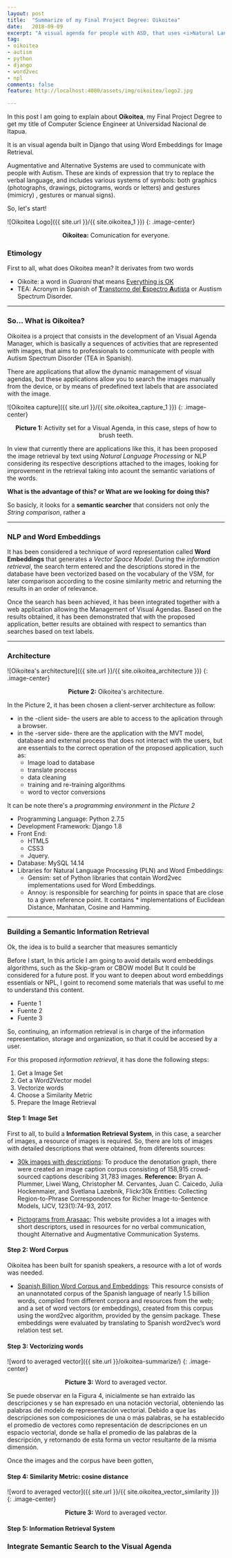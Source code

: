 ```yaml
---
layout: post
title:  "Summarize of my Final Project Degree: Oikoitea"
date:   2018-09-09
excerpt: "A visual agenda for people with ASD, that uses <i>Natural Language Proccessing</i> for Image Retrieval"
tag:
- oikoitea
- autism
- python
- django
- word2vec
- npl
comments: false
feature: http://localhost:4000/assets/img/oikoitea/logo2.jpg

---
```



In this post I am going to explain about <b>Oikoitea</b>, my Final Project Degree to get my title of Computer Science Engineer at Universidad Nacional de Itapua.

It is an visual agenda built in Django that using Word Embeddings for Image Retrieval.

Augmentative and Alternative Systems are used to communicate with people with Autism. These are kinds of expression that try to replace the verbal language, and includes various systems of symbols: both graphics (photographs, drawings, pictograms, words or letters) and gestures (mimicry) , gestures or manual signs).

So, let's start!






![Oikoitea Logo]({{ site.url }}/{{ site.oikoitea_1 }})
{: .image-center}    
<center><b>Oikoitea:</b> Comunication for everyone.</center>

### Etimology
First to all, what does Oikoitea mean?
It derivates from two words
* Oikoite: a word in <i>Guarani</i> that means <u>Everything is OK</u>
* TEA: Acronym in Spanish of <u><b>T</b>ranstorno del <b>E</b>spectro <b>A</b>utista</u> or Austism Spectrum Disorder.

---------
### So... What is Oikoitea?


Oikoitea is a project that consists in the development of an Visual Agenda Manager, which is basically a sequences of activities that are represented with images, that aims to professionals to communicate with people with Autism Spectrum Disorder (TEA in Spanish). 

There are applications that allow the dynamic management of visual agendas, but these applications allow you to search the images manually from the device, or by means of predefined text labels that are associated with the image.




![Oikoitea capture]({{ site.url }}/{{ site.oikoitea_capture_1 }})
{: .image-center}
<center><b>Picture 1:</b> Activity set for a Visual Agenda, in this case, steps of how to brush teeth.</center>



In view that currently there are applications like this, it has been proposed the image retrieval by text using <i>Natural Language Processing</i> or NLP considering its respective descriptions attached to the images, looking for improvement in the retrieval taking into acount the semantic variations of the words.

**What is the advantage of this? or What are we looking for doing this?**

So basicly, it looks for a **semantic searcher** that considers not only the *String comparison*, rather a 

---------


### NLP and Word Embeddings




It has been considered a technique of word representation called **Word Embeddings** that generates a *Vector Space Model*. During the *information retrieval*, the search term entered and the descriptions stored in the database have been vectorized based on the vocabulary of the VSM, for later comparison according to the cosine similarity metric and returning the results in an order of relevance.

Once the search has been achieved, it has been integrated together with a web application allowing the Management of Visual Agendas. Based on the results obtained, it has been demonstrated that with the proposed application, better results are obtained with respect to semantics than searches based on text labels.




---------
### Architecture

![Oikoitea's architecture]({{ site.url }}/{{ site.oikoitea_architecture }})
{: .image-center}
<center><b>Picture 2:</b> Oikoitea's architecture.</center>

In the Picture 2, it has been chosen a client-server architecture as follow: 
* in the -client side- the users are able to access to the aplication through a browser. 
* in the -server side- there are the application with the MVT model, database and external process that does not interact with the users, but are essentials to the correct operation of the proposed application, such as:
	* Image load to database
	* translate process
	* data cleaning
	* training and re-training algorithms
	* word to vector conversions

It can be note there's a *programming environment* in the *Picture 2*  

* Programming Language: Python 2.7.5 
* Development Framework: Django 1.8
* Front End:
	* HTML5
	* CSS3
	* Jquery.
* Database: MySQL 14.14
* Libraries for Natural Language Processing (PLN) and Word Embeddings:
	* Gensim: set of Python libraries that contain Word2vec implementations used for Word Embeddings.
	* Annoy: is responsible for searching for points in space that are close to a given reference point. It contains * implementations of Euclidean Distance, Manhatan, Cosine and Hamming.


---------
### Building a Semantic Information Retrieval
Ok, the idea is to build a searcher that measures semanticly

Before I start, In this article I am going to avoid details word embeddings algorithms, such as the Skip-gram or CBOW model
But It could be considered for a future post.
If you want to deepen about word embeddings essentials or NPL, I goint to recomend some materials that was useful to me to understand this content.
* Fuente 1
* Fuente 2
* Fuente 3


So, continuing, an information retrieval is in charge of the information representation, storage and organization, so that it could be accesed by a user.

For this proposed *information retrieval*, it has done the following steps:
1. Get a Image Set
2. Get a Word2Vector model
3. Vectorize words
4. Choose a Similarity Metric
5. Prepare the Image Retrieval


#### Step 1: Image Set

First to all, to build a **Information Retrieval System**, in this case, a searcher of images, a resource of images is required. So, there are lots of images with detailed descriptions that were obtained,  from diferents sources:
* [30k images with descriptions](http://shannon.cs.illinois.edu/DenotationGraph/): To produce the denotation graph, there were created an image caption corpus consisting of 158,915 crowd-sourced captions describing 31,783 images.
**Reference:** Bryan A. Plummer, Liwei Wang, Christopher M. Cervantes, Juan C. Caicedo, Julia Hockenmaier, and Svetlana Lazebnik, Flickr30k Entities: Collecting Region-to-Phrase Correspondences for Richer Image-to-Sentence Models, IJCV, 123(1):74-93, 2017.

* [Pictograms from Arasaac](http://www.arasaac.org/index.php): This website provides a lot a images with short descriptors, used in resources for no verbal communication, thought Alternative and Augmentative Communication Systems.


#### Step 2: Word Corpus

Oikoitea has been built for spanish speakers, a resource with a lot of words was needed.
* [Spanish Billion Word Corpus and Embeddings](http://crscardellino.me/SBWCE/): This resource consists of an unannotated corpus of the Spanish language of nearly 1.5 billion words, compiled from different corpora and resources from the web; and a set of word vectors (or embeddings), created from this corpus using the word2vec algorithm, provided by the gensim package. These embeddings were evaluated by translating to Spanish word2vec’s word relation test set.


#### Step 3: Vectorizing words


![word to averaged vector]({{ site.url }}/oikoitea-summarize/)
{: .image-center}

<center><b>Picture 3:</b> Word to averaged vector.</center>

Se puede observar en la Figura 4, inicialmente se han extraído las descripciones y se han expresado en una notación vectorial, obteniendo las palabras del modelo de representación vectorial. Debido a que las descripciones son composiciones de una o más palabras, se ha establecido el promedio de vectores como representación de descripciones en un espacio vectorial, donde se halla el promedio de las palabras de la descripción, y retornando de esta forma un vector resultante de la misma dimensión.

Once the images and the corpus have been gotten, 


#### Step 4: Similarity Metric: cosine distance


![word to averaged vector]({{ site.url }}/{{ site.oikoitea_vector_similarity }})
{: .image-center}

<center><b>Picture 3:</b> Word to averaged vector.</center>

#### Step 5: Information Retrieval System




### Integrate Semantic Search to the Visual Agenda
